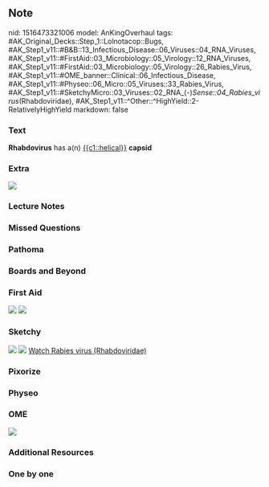 ## Note
nid: 1516473321006
model: AnKingOverhaul
tags: #AK_Original_Decks::Step_1::Lolnotacop::Bugs, #AK_Step1_v11::#B&B::13_Infectious_Disease::06_Viruses::04_RNA_Viruses, #AK_Step1_v11::#FirstAid::03_Microbiology::05_Virology::12_RNA_Viruses, #AK_Step1_v11::#FirstAid::03_Microbiology::05_Virology::26_Rabies_Virus, #AK_Step1_v11::#OME_banner::Clinical::06_Infectious_Disease, #AK_Step1_v11::#Physeo::06_Micro::05_Viruses::33_Rabies_Virus, #AK_Step1_v11::#SketchyMicro::03_Viruses::02_RNA_(-)_Sense::04_Rabies_virus_(Rhabdoviridae), #AK_Step1_v11::^Other::^HighYield::2-RelativelyHighYield
markdown: false

### Text
<b>Rhabdovirus</b> has a(n) <u>{{c1::helical}}</u> <b>capsid</b>

### Extra
<img src="paste-2641404887517.jpg">

### Lecture Notes


### Missed Questions


### Pathoma


### Boards and Beyond


### First Aid
<img src="tmpz4djmf2m.png"> <img src="tmpgnode76v.png">

### Sketchy
<img src="paste-17093969838083.jpg"> <img src=
"paste-93fb329e9914d33770bcde9ec133e689364a743a.png"> <a href=
"https://dashboard.sketchy.com/study/medical/courses/medical-microbiology/units/medical-microbiology-viruses/videos/medical-microbiology-viruses-rna-viruses-negative-sense-rabies-virus-rhabdoviridae?utm_source=anki&utm_medium=partnership&utm_campaign=february_update&utm_content=medical">
Watch Rabies virus (Rhabdoviridae)</a>

### Pixorize


### Physeo


### OME
<div class="ome-widget">
  <a href=
  "https://onlinemeded.org/spa/infectious-disease?ref=anki"><img src="_OME_AnkiFlashcards_Topic_2.png"></a>
</div>

### Additional Resources


### One by one

